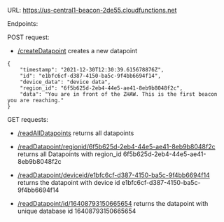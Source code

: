 URL: https://us-central1-beacon-2de55.cloudfunctions.net

Endpoints:


POST request:

- [/createDatapoint](https://us-central1-beacon-2de55.cloudfunctions.net/createDatapoint) creates a new datapoint

```
{
    "timestamp": "2021-12-30T12:30:39.615678876Z",
    "id": "e1bfc6cf-d387-4150-ba5c-9f4bb6694f14",
    "device_data": "device data",
    "region_id": "6f5b625d-2eb4-44e5-ae41-8eb9b8048f2c",
    "data": "You are in front of the ZHAW. This is the first beacon you are reaching."
}
```


GET requests:

- [/readAllDatapoints](https://us-central1-beacon-2de55.cloudfunctions.net/readAllDatapoints) returns all datapoints

- [/readDatapoint/regionid/6f5b625d-2eb4-44e5-ae41-8eb9b8048f2c](https://us-central1-beacon-2de55.cloudfunctions.net/readDatapoint/regionid/6f5b625d-2eb4-44e5-ae41-8eb9b8048f2c) returns all Datapoints with region_id 6f5b625d-2eb4-44e5-ae41-8eb9b8048f2c

- [/readDatapoint/deviceid/e1bfc6cf-d387-4150-ba5c-9f4bb6694f14](https://us-central1-beacon-2de55.cloudfunctions.net/readDatapoint/deviceid/e1bfc6cf-d387-4150-ba5c-9f4bb6694f14) returns the datapoint with device id e1bfc6cf-d387-4150-ba5c-9f4bb6694f14

- [/readDatapoint/id/16408793150665654](https://us-central1-beacon-2de55.cloudfunctions.net/readDatapoint/id/16408793150665654) returns the datapoint with unique database id 16408793150665654
